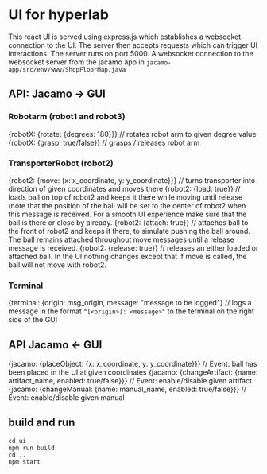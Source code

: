 # UI for hyperlab
This react UI is served using express.js which establishes a websocket connection to the UI. The server then accepts requests which can trigger UI interactions.
The server runs on port 5000.
A websocket connection to the websocket server from the jacamo app in `jacamo-app/src/env/www/ShopFloorMap.java`

## API: Jacamo → GUI
### Robotarm (robot1 and robot3)
{robotX: {rotate: {degrees: 180}}} // rotates robot arm to given degree value
{robotX: {grasp: true/false}} // grasps / releases robot arm

### TransporterRobot (robot2)
{robot2: {move: {x: x_coordinate, y: y_coordinate}}} // turns transporter into direction of given coordinates and moves there
{robot2: {load: true}} // loads ball on top of robot2 and keeps it there while moving until release (note that the position of the ball will be set to the center of robot2 when this message is received. For a smooth UI experience make sure that the ball is there or close by already.
{robot2: {attach: true}} // attaches ball to the front of robot2 and keeps it there, to simulate pushing the ball around. The ball remains attached throughout move messages until a release message is received.
{robot2: {release: true}} // releases an either loaded or attached ball. In the UI nothing changes except that if move is called, the ball will not move with robot2.

### Terminal
{terminal: {origin: msg_origin, message: "message to be logged"} // logs a message in the format `"[<origin>]: <message>"` to the terminal on the right side of the GUI

## API Jacamo ← GUI
{jacamo: {placeObject: {x: x_coordinate, y: y_coordinate}}} // Event: ball has been placed in the UI at given coordinates
{jacamo: {changeArtifact: {name: artifact_name, enabled: true/false}}} // Event: enable/disable given artifact
{jacamo: {changeManual: {name: manual_name, enabled: true/false}}} // Event: enable/disable given manual

## build and run
~~~
cd ui
npm run build
cd ..
npm start
~~~

